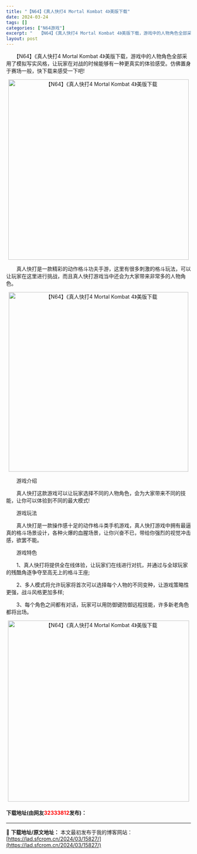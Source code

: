 ```yaml
---
title: "【N64】《真人快打4 Mortal Kombat 4》美版下载"
date: 2024-03-24
tags: []
categories: ["N64游戏"]
excerpt: "　　【N64】《真人快打4 Mortal Kombat 4》美版下载，游戏中的人物角色全部采用了模拟写实风格，让玩家在对战的时候能够有一种更真实的体验感受。仿佛置身于赛场一般，快下载来感受一下吧! 　　真人快打是一款精彩的动作格斗功夫手游，这里有很多刺激的格斗玩法，可以让玩家在这里进行挑战，而且真人&hellip;"
layout: post
---
```


 <p>　　【N64】《真人快打4 Mortal Kombat 4》美版下载，游戏中的人物角色全部采用了模拟写实风格，让玩家在对战的时候能够有一种更真实的体验感受。仿佛置身于赛场一般，快下载来感受一下吧!</p> <p align="center"><img align="" border="0" src="https://lad.sfcrom.cn/wp-content/uploads/2024/03/20240324_66003f81934e9.png" width="492" alt="【N64】《真人快打4 Mortal Kombat 4》美版下载" /></p> <p>　　真人快打是一款精彩的动作格斗功夫手游，这里有很多刺激的格斗玩法，可以让玩家在这里进行挑战，而且真人快打游戏当中还会为大家带来非常多的人物角色。</p> <p align="center"><img align="" border="0" src="https://lad.sfcrom.cn/wp-content/uploads/2024/03/20240324_66003f82c9e29.png" width="490" alt="【N64】《真人快打4 Mortal Kombat 4》美版下载" /></p> <p>　　游戏介绍</p> <p>　　真人快打这款游戏可以让玩家选择不同的人物角色，会为大家带来不同的技能，让你可以体验到不同的最大模式!</p> <p>　　游戏玩法</p> <p>　　真人快打是一款操作感十足的动作格斗类手机游戏，真人快打游戏中拥有最逼真的格斗场景设计，各种火爆的血腥场景，让你兴奋不已，带给你强烈的视觉冲击感，欲罢不能。</p> <p>　　游戏特色</p> <p>　　1、真人快打将提供全在线体验，让玩家们在线进行对抗，并通过与全球玩家的残酷角逐争夺至高无上的格斗王座;</p> <p>　　2、多人模式将允许玩家将首次可以选择每个人物的不同变种，让游戏策略性更强，战斗风格更加多样;</p> <p>　　3、每个角色之间都有对话，玩家可以用防御键防御远程技能，许多新老角色都将出场。</p> <p align="center"><img align="" border="0" src="https://lad.sfcrom.cn/wp-content/uploads/2024/03/20240324_66003f841369f.png" width="494" alt="【N64】《真人快打4 Mortal Kombat 4》美版下载" /></p> <p><h4>下载地址(由网友<font color="red">32333812</font>发布)：</h4></p> 

---
📖 **下载地址/原文地址：** 本文最初发布于我的博客网站：[https://lad.sfcrom.cn/2024/03/15827/](https://lad.sfcrom.cn/2024/03/15827/)
